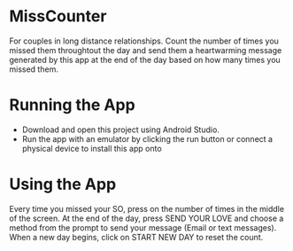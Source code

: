 # MissCounter
For couples in long distance relationships. Count the number of times you missed them throughtout the day and send them a heartwarming message generated by this app at the end of the day based on how many times you missed them.
# Running the App
* Download and open this project using Android Studio. 
* Run the app with an emulator by clicking the run button or connect a physical device to install this app onto
# Using the App
Every time you missed your SO, press on the number of times in the middle of the screen. At the end of the day, press SEND YOUR LOVE and choose a method from the prompt to send your message (Email or text messages). When a new day begins, click on START NEW DAY to reset the count. 
